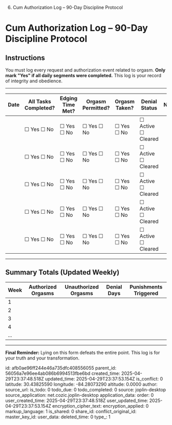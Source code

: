 6. Cum Authorization Log – 90-Day Discipline Protocol

# Cum Authorization Log – 90-Day Discipline Protocol

## Instructions
You must log every request and authorization event related to orgasm. **Only mark "Yes" if all daily segments were completed.** This log is your record of integrity and obedience.

---

| Date | All Tasks Completed? | Edging Time Met? | Orgasm Permitted? | Orgasm Taken? | Denial Status | Notes |
|------|----------------------|------------------|-------------------|----------------|----------------|-------|
|      | ☐ Yes ☐ No           | ☐ Yes ☐ No       | ☐ Yes ☐ No        | ☐ Yes ☐ No     | ☐ Active ☐ Cleared |       |
|      | ☐ Yes ☐ No           | ☐ Yes ☐ No       | ☐ Yes ☐ No        | ☐ Yes ☐ No     | ☐ Active ☐ Cleared |       |
|      | ☐ Yes ☐ No           | ☐ Yes ☐ No       | ☐ Yes ☐ No        | ☐ Yes ☐ No     | ☐ Active ☐ Cleared |       |
|      | ☐ Yes ☐ No           | ☐ Yes ☐ No       | ☐ Yes ☐ No        | ☐ Yes ☐ No     | ☐ Active ☐ Cleared |       |
|      | ☐ Yes ☐ No           | ☐ Yes ☐ No       | ☐ Yes ☐ No        | ☐ Yes ☐ No     | ☐ Active ☐ Cleared |       |

---

## Summary Totals (Updated Weekly)
| Week | Authorized Orgasms | Unauthorized Orgasms | Denial Days | Punishments Triggered |
|------|---------------------|------------------------|-------------|------------------------|
| 1    |                     |                        |             |                        |
| 2    |                     |                        |             |                        |
| 3    |                     |                        |             |                        |
| 4    |                     |                        |             |                        |
| ...  |                     |                        |             |                        |

---

**Final Reminder:** Lying on this form defeats the entire point. This log is for your truth and your transformation.



id: afb0ae96ff244e46a735dfc408556055
parent_id: 56056a7e96ee4ab086b6994513fbe6bd
created_time: 2025-04-29T23:37:48.518Z
updated_time: 2025-04-29T23:37:53.154Z
is_conflict: 0
latitude: 30.43825590
longitude: -84.28073290
altitude: 0.0000
author: 
source_url: 
is_todo: 0
todo_due: 0
todo_completed: 0
source: joplin-desktop
source_application: net.cozic.joplin-desktop
application_data: 
order: 0
user_created_time: 2025-04-29T23:37:48.518Z
user_updated_time: 2025-04-29T23:37:53.154Z
encryption_cipher_text: 
encryption_applied: 0
markup_language: 1
is_shared: 0
share_id: 
conflict_original_id: 
master_key_id: 
user_data: 
deleted_time: 0
type_: 1